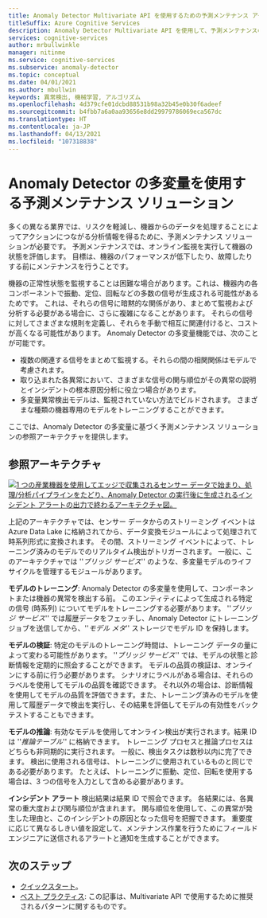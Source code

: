 ```yaml
---
title: Anomaly Detector Multivariate API を使用するための予測メンテナンス アーキテクチャ
titleSuffix: Azure Cognitive Services
description: Anomaly Detector Multivariate API を使用して、予測メンテナンスのために時系列データに異常検出を適用するための参照アーキテクチャ。
services: cognitive-services
author: mrbullwinkle
manager: nitinme
ms.service: cognitive-services
ms.subservice: anomaly-detector
ms.topic: conceptual
ms.date: 04/01/2021
ms.author: mbullwin
keywords: 異常検出, 機械学習, アルゴリズム
ms.openlocfilehash: 4d379cfe01dcbd88531b98a32b45e0b30f6adeef
ms.sourcegitcommit: b4fbb7a6a0aa93656e8dd29979786069eca567dc
ms.translationtype: HT
ms.contentlocale: ja-JP
ms.lasthandoff: 04/13/2021
ms.locfileid: "107318838"
---
```

# <a name="predictive-maintenance-solution-with-anomaly-detector-multivariate"></a>Anomaly Detector の多変量を使用する予測メンテナンス ソリューション

多くの異なる業界では、リスクを軽減し、機器からのデータを処理することによってアクションにつながる分析情報を得るために、予測メンテナンス ソリューションが必要です。 予測メンテナンスでは、オンライン監視を実行して機器の状態を評価します。 目標は、機器のパフォーマンスが低下したり、故障したりする前にメンテナンスを行うことです。

機器の正常性状態を監視することは困難な場合があります。これは、機器内の各コンポーネントで振動、定位、回転などの多数の信号が生成される可能性があるためです。  これは、それらの信号に暗黙的な関係があり、まとめて監視および分析する必要がある場合に、さらに複雑になることがあります。 それらの信号に対してさまざまな規則を定義し、それらを手動で相互に関連付けると、コストが高くなる可能性があります。 Anomaly Detector の多変量機能では、次のことが可能です。

* 複数の関連する信号をまとめて監視する。それらの間の相関関係はモデルで考慮されます。
* 取り込まれた各異常において、さまざまな信号の関与順位がその異常の説明とインシデントの根本原因分析に役立つ場合があります。
* 多変量異常検出モデルは、監視されていない方法でビルドされます。 さまざまな種類の機器専用のモデルをトレーニングすることができます。

ここでは、Anomaly Detector の多変量に基づく予測メンテナンス ソリューションの参照アーキテクチャを提供します。

## <a name="reference-architecture"></a>参照アーキテクチャ

[ ![1 つの産業機器を使用してエッジで収集されるセンサー データで始まり、処理/分析パイプラインをたどり、Anomaly Detector の実行後に生成されるインシデント アラートの出力で終わるアーキテクチャ図。](../media/multivariate-architecture/multivariate-architecture.png) ](../media/multivariate-architecture/multivariate-architecture.png#lightbox)

上記のアーキテクチャでは、センサー データからのストリーミング イベントは Azure Data Lake に格納されてから、データ変換モジュールによって処理されて時系列形式に変換されます。 その間、ストリーミング イベントによって、トレーニング済みのモデルでのリアルタイム検出がトリガーされます。 一般に、このアーキテクチャでは ''*ブリッジ サービス*'' のような、多変量モデルのライフ サイクルを管理するモジュールがあります。

**モデルのトレーニング**: Anomaly Detector の多変量を使用して、コンポーネントまたは機器の異常を検出する前。 このエンティティによって生成される特定の信号 (時系列) についてモデルをトレーニングする必要があります。 ''*ブリッジ サービス*'' では履歴データをフェッチし、Anomaly Detector にトレーニング ジョブを送信してから、''*モデル メタ*'' ストレージでモデル ID を保持します。

**モデルの検証**: 特定のモデルのトレーニング時間は、トレーニング データの量によって変わる可能性があります。 ''*ブリッジ サービス*'' では、モデルの状態と診断情報を定期的に照会することができます。 モデルの品質の検証は、オンラインにする前に行う必要があります。 シナリオにラベルがある場合は、それらのラベルを使用してモデルの品質を確認できます。 それ以外の場合は、診断情報を使用してモデルの品質を評価できます。また、トレーニング済みのモデルを使用して履歴データで検出を実行し、その結果を評価してモデルの有効性をバックテストすることもできます。

**モデルの推論**: 有効なモデルを使用してオンライン検出が実行されます。結果 ID は ''*推論テーブル*'' に格納できます。 トレーニング プロセスと推論プロセスはどちらも非同期的に実行されます。 一般に、検出タスクは数秒以内に完了できます。 検出に使用される信号は、トレーニングに使用されているものと同じである必要があります。 たとえば、トレーニングに振動、定位、回転を使用する場合は、3 つの信号を入力として含める必要があります。

**インシデント アラート** 検出結果は結果 ID で照会できます。 各結果には、各異常の重大度および関与順位が含まれます。 関与順位を使用して、この異常が発生した理由と、このインシデントの原因となった信号を把握できます。 重要度に応じて異なるしきい値を設定して、メンテナンス作業を行うためにフィールド エンジニアに送信されるアラートと通知を生成することができます。

## <a name="next-steps"></a>次のステップ

- [クイックスタート](../quickstarts/client-libraries-multivariate.md)。
- [ベスト プラクティス](../concepts/best-practices-multivariate.md): この記事は、Multivariate API で使用するために推奨されるパターンに関するものです。